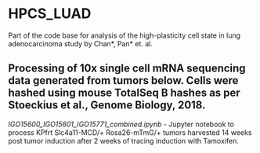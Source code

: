 # HPCS_LUAD
Part of the code base for analysis of the high-plasticity cell state in lung adenocarcinoma study by Chan*, Pan* et. al. 

## Processing of 10x single cell mRNA sequencing data generated from tumors below.  Cells were hashed using mouse TotalSeq B hashes as per Stoeckius et al., Genome Biology, 2018.

_IGO15600\_IGO15601\_IGO15771\_combined.ipynb_ - Jupyter notebook to process KPfrt Slc4a11-MCD/+ Rosa26-mTmG/+ tumors harvested 14 weeks post tumor induction after 2 weeks of tracing induction with Tamoxifen.

